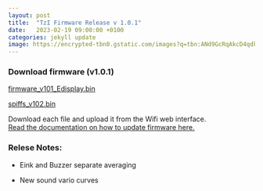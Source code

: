 ```yaml
---
layout: post
title:  "TzI Firmware Release v 1.0.1"
date:   2023-02-19 09:00:00 +0100
categories: jekyll update
image: https://encrypted-tbn0.gstatic.com/images?q=tbn:ANd9GcRqAkcD4qdkgi5pWEGEiI-BPa43-yBR7bkwLQ&usqp=CAU
---
```


### Download firmware (v1.0.1)

<a href="{{site.baseurl}}/firmware/firmware_v102_Edisplay.bin" download>firmware_v101_Edisplay.bin</a>

<a href="{{site.baseurl}}/firmware/spiffs_v102.bin" download>spiffs_v102.bin</a>


Download each file and upload it from the Wifi web interface. 
<a href="{{site.baseurl}}/howto#wifi-update-firmware"> 
<br>Read the documentation on how to update firmware here.</a>

### Relese Notes: 

* Eink and Buzzer separate averaging

* New sound vario curves